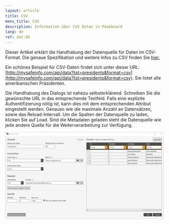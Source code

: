 ```yaml
---
layout: article
title: CSV
menu_title: CSV
description: Information über CSV Daten in Peakboard
lang: de
ref: dat-05
---
```

Dieser Artikel erklärt die Handhabung der Datenquelle für Daten im CSV-Format. Die genaue Spezifikation und weitere Infos zu CSV finden Sie [hier.](https://de.wikipedia.org/wiki/CSV_(Dateiformat))

Ein schönes Beispiel für CSV-Daten findet sich unter dieser URL: [http://mysafeinfo.com/api/data?list=presidents&format=csv](http://mysafeinfo.com/api/data?list=presidents&format=csv). Sie listet alle amerikanischen Präsidenten.

Die Handhabung des Dialogs ist nahezu selbsterklärend. Schreiben Sie die gewünschte URL in das entsprechende Textfeld. Falls eine explizite Authentifizierung nötig ist, kann dies mit dem entsprechenden Attribut eingestellt werden. Genauso wie die maximale Anzahl an Datensätzen, sowie das Reload-Intervall. Um die Spalten der Datenquelle zu laden, klicken Sie auf Load. Sind die Metadaten geladen steht die Datenquelle wie jede andere Quelle für die Weiterverarbeitung zur Verfügung.

![CSV Add Data Dialog](/assets/images/data-sources/csv/csv-add-data-dialog.png)

